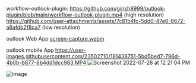 workflow-outlook-plugin: 
https://github.com/girish8999/outlook-plugin/blob/main/workflow-outlook-plugin.mp4 (high resolution)
https://github.com/user-attachments/assets/7c81b4fc-5dd0-47e6-8672-a8afdb2f8ca7 (low resolution)


outlook Web App
[screen-capture.webm](https://user-images.githubusercontent.com/23502710/181438233-c616719e-0d75-4e42-9686-f0bba5896110.webm)

outlook mobile App
https://user-images.githubusercontent.com/23502710/181438751-5bd5bed7-796d-4b0b-b877-8b4dd1dcc983.MP4
![Screenshot 2022-07-28 at 12 21 04 PM](https://user-images.githubusercontent.com/23502710/181440748-7f6735b9-e84d-4c1c-8ad7-088b373ff0c5.png)



![image](https://user-images.githubusercontent.com/23502710/182096329-5f0e5e2f-352d-45aa-95e6-191c6cb1c134.png)
